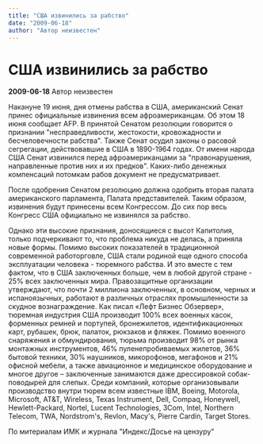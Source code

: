 ```yaml
---
title: "США извинились за рабство"
date: "2009-06-18"
author: "Автор неизвестен"
---
```


# США извинились за рабство

**2009-06-18** Автор неизвестен

Накануне 19 июня, дня отмены рабства в США, американский Сенат принес официальные извинения всем афроамериканцам. Об этом 18 июня сообщает AFP. В принятой Сенатом резолюции говорится о признании "несправедливости, жестокости, кровожадности и бесчеловечности рабства". Также Сенат осудил законы о расовой сегрегации, действовавшие в США в 1890-1964 годах. От имени народа США Сенат извинился перед афроамериканцами за "правонарушения, направленные против них и их предков". Каких-либо денежных компенсаций потомкам рабов документ не предусматривает.

После одобрения Сенатом резолюцию должна одобрить вторая палата американского парламента, Палата представителей. Таким образом, извинения будут принесены всем Конгрессом. До сих пор весь Конгресс США официально не извинялся за рабство.

Однако эти высокие признания, доносящиеся с высот Капитолия, только подчеркивают то, что проблема никуда не делась, а приняла новые формы. Помимо высоких показателей в традиционной современной работорговле, США стали родиной еще одного способа эксплуатации человека - тюремного рабства. И это вместе с тем фактом, что в США заключенных больше, чем в любой другой стране - 25% всех заключенных мира. Правозащитные организации утверждают, что почти 2 миллиона заключенных, в основном, черных и испаноязычных, работают в различных отраслях промышленности за скудное вознаграждение. Как писал «Лефт Бизнес Обзервер», тюремная индустрия США производит 100% всех военных касок, форменных ремней и портупей, бронежилетов, идентификационных карт, рубашек, брюк, палаток, рюкзаков и фляжек. Помимо военного снаряжения и обмундирования, тюрьма производит 98% от рынка монтажных инструментов, 46% пуленепробиваемых жилетов, 36% бытовой техники, 30% наушников, микорофонов, мегафонов и 21% офисной мебели, а также авиационное и медицинское оборудование и многое другое – заключенные занимаются даже дрессировкой собак-поводырей для слепых. Среди компаний, которые организовывали производство внутри тюрем всем известные IBM, Boeing, Motorola, Microsoft, AT&T, Wireless, Texas Instrument, Dell, Compaq, Honeywell, Hewlett-Packard, Nortel, Lucent Technologies, 3Com, Intel, Northern Telecom, TWA, Nordstrom's, Revlon, Macy's, Pierre Cardin, Target Stores.

По митериалам ИМК и журнала "Индекс/Досье на цензуру"